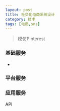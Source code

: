 ```yaml
---
layout: post                                  
title: 社交化电商系统设计
category: 技术                                  
tags: [电商,sns]                                   
---
```

> 模仿Pinterest

### 基础服务
-

### 平台服务

### 应用服务

API

